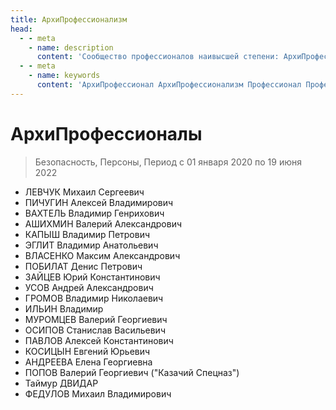 ```yaml
---
title: АрхиПрофессионализм
head:
  - - meta
    - name: description
      content: 'Сообщество профессионалов наивысшей степени: АрхиПрофессионалов - это официальный Партнер Сбербанка'
  - - meta
    - name: keywords 
      content: 'АрхиПрофессионал АрхиПрофессионализм Профессионал Профессионализм'
---
```



# АрхиПрофессионалы

> Безопасность, Персоны, Период с 01 января 2020 по 19 июня 2022


- ЛЕВЧУК Михаил Сергеевич
- ПИЧУГИН Алексей Владимирович
- ВАХТЕЛЬ Владимир Генрихович
- АШИХМИН Валерий Александрович
- КАПЫШ Владимир Петрович
- ЭГЛИТ Владимир Анатольевич
- ВЛАСЕНКО Максим Александрович
- ПОБИЛАТ Денис Петрович
- ЗАЙЦЕВ Юрий Константинович
- УСОВ Андрей Александрович
- ГРОМОВ Владимир Николаевич
- ИЛЬИН Владимир
- МУРОМЦЕВ Валерий Георгиевич
- ОСИПОВ Станислав Васильевич
- ПАВЛОВ Алексей Константинович
- КОСИЦЫН Евгений Юрьевич
- АНДРЕЕВА Елена Георгиевна
- ПОПОВ Валерий Георгиевич ("Казачий Спецназ")
- Таймур ДВИДАР
- ФЕДУЛОВ Михаил Владимирович
